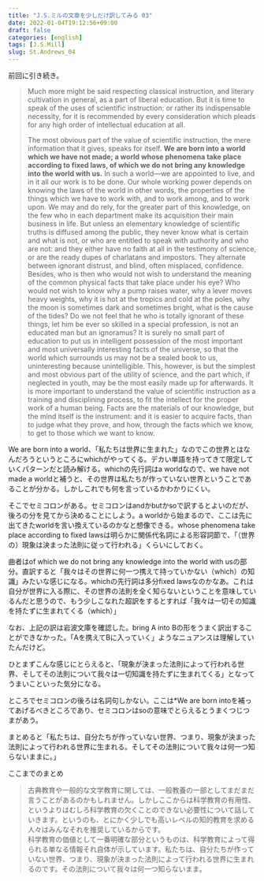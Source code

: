 ```yaml
---
title: "J.S.ミルの文章を少しだけ訳してみる 03"
date: 2022-01-04T19:12:56+09:00
draft: false
categories: [english]
tags: [J.S.Mill]
slug: St.Andrews_04
---
```

前回に引き続き。

> Much more might be said respecting classical instruction, and literary cultivation in general, as a part of liberal education. But it is time to speak of the uses of scientific instruction: or rather its indispensable necessity, for it is recommended by every consideration which pleads for any high order of intellectual education at all.  
>   
> The most obvious part of the value of scientific instruction, the mere information that it gives, speaks for itself. **We are born into a world which we have not made; a world whose phenomena take place according to fixed laws, of which we do not bring any knowledge into the world with us.** In such a world—we are appointed to live, and in it all our work is to be done. Our whole working power depends on knowing the laws of the world in other words, the properties of the things which we have to work with, and to work among, and to work upon. We may and do rely, for the greater part of this knowledge, on the few who in each department make its acquisition their main business in life. But unless an elementary knowledge of scientific truths is diffused among the public, they never know what is certain and what is not, or who are entitled to speak with authority and who are not: and they either have no faith at all in the testimony of science, or are the ready dupes of charlatans and impostors. They alternate between ignorant distrust, and blind, often misplaced, confidence. Besides, who is then who would not wish to understand the meaning of the common physical facts that take place under his eye? Who would not wish to know why a pump raises water, why a lever moves heavy weights, why it is hot at the tropics and cold at the poles, why the moon is sometimes dark and sometimes bright, what is the cause of the tides? Do we not feel that he who is totally ignorant of these things, let him be ever so skilled in a special profession, is not an educated man but an ignoramus? It is surely no small part of education to put us in intelligent possession of the most important and most universally interesting facts of the universe, so that the world which surrounds us may not be a sealed book to us, uninteresting because unintelligible. This, however, is but the simplest and most obvious part of the utility of science, and the part which, if neglected in youth, may be the most easily made up for afterwards. It is more important to understand the value of scientific instruction as a training and disciplining process, to fit the intellect for the proper work of a human being. Facts are the materials of our knowledge, but the mind itself is the instrument: and it is easier to acquire facts, than to judge what they prove, and how, through the facts which we know, to get to those which we want to know.

We are born into a world、「私たちは世界に生まれた」なのでこの世界とはなんだろうというところにwhichがやってくる。デカい単語を持ってきて限定していくパターンだと読み解ける。whichの先行詞はa worldなので、we have not made a worldと補うと、その世界は私たちが作っていない世界ということであることが分かる。しかしこれでも何を言っているかわかりにくい。

そこでセミコロンがある。セミコロンはandかbutかsoで訳するとよいのだが、後ろの分を見てから決めることにしよう。a worldから始まるので、ここは先に出てきたworldを言い換えているのかなと想像できる。whose phenomena take place according to fixed lawsは明らかに関係代名詞による形容詞節で、「（世界の）現象は決まった法則に従って行われる」くらいにしておく。

曲者はof which we do not bring any knowledge into the world with usの部分。直訳すると「我々はその世界に何一つ携えて持っていかない（which）の知識」みたいな感じになる。whichの先行詞は多分fixed lawsなのかなあ。これは自分が世界に入る際に、その世界の法則を全く知らないということを意味しているんだと思うので、もう少しこなれた超訳をするとすれば「我々は一切その知識を持たずに生まれてくる（which）」

なお、上記の訳は岩波文庫を確認した。bring A into Bの形をうまく訳出することができなかった。「Aを携えてBに入っていく」ようなニュアンスは理解していたんだけど。

ひとまずこんな感じにとらえると、「現象が決まった法則によって行われる世界、そしてその法則について我々は一切知識を持たずに生まれてくる」となってうまいこといった気分になる。

ところでセミコロンの後ろは名詞句しかない。ここは*We are born intoを補ってあげるべきところであり、セミコロンはsoの意味でとらえるとうまくつじつまがあう。

まとめると「私たちは、自分たちが作っていない世界、つまり、現象が決まった法則によって行われる世界に生まれる。そしてその法則について我々は何一つ知らないままに。」

ここまでのまとめ

> 古典教育や一般的な文学教育に関しては、一般教養の一部としてまだまだ言うことがあるのかもしれません。しかしここからは科学教育の有用性、というよりはむしろ科学教育の欠くことのできない必要性について話していきます。というのも、とにかく少しでも高いレベルの知的教育を求める人々はみんなそれを推奨しているからです。  
> 科学教育の価値として一番明確な部分というものは、科学教育によって得られる単なる情報それ自体が示しています。私たちは、自分たちが作っていない世界、つまり、現象が決まった法則によって行われる世界に生まれるのです。その法則について我々は何一つ知らないまま。